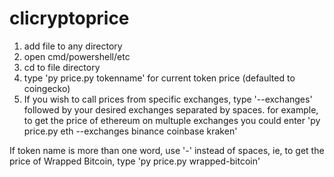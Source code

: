 # clicryptoprice

1) add file to any directory
2) open cmd/powershell/etc
3) cd to file directory
4) type 'py price.py tokenname' for current token price (defaulted to coingecko)
5) If you wish to call prices from specific exchanges, type '--exchanges' followed by your desired exchanges separated by spaces.  for example, to get the price of ethereum on multuple exchanges you could enter 'py price.py eth --exchanges binance coinbase kraken'

If token name is more than one word, use '-' instead of spaces, ie, to get the price of Wrapped Bitcoin, type 'py price.py wrapped-bitcoin'
